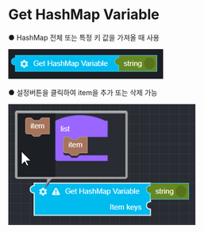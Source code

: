 # Get HashMap Variable

● HashMap 전체 또는 특정 키 값을 가져올 때 사용

![](../../.gitbook/assets/image%20%285%29.png)

● 설정버튼을 클릭하여 item을 추가 또는 삭제 가능

![](../../.gitbook/assets/image%20%281%29.png)



